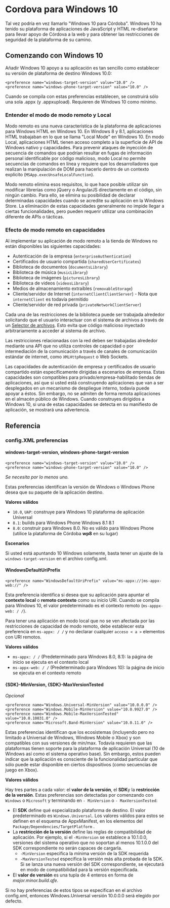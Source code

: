 # Cordova para Windows 10

Tal vez podría en vez llamarlo "Windows 10 para Córdoba". Windows 10 ha tenido su plataforma de aplicaciones de JavaScript y HTML re-diseñarse para llevar apoyo de Córdova a la web y para obtener las restricciones de seguridad de la plataforma de su camino.

## Comenzando con Windows 10

Añadir Windows 10 apoyo a su aplicación es tan sencillo como establecer su versión de plataforma de destino Windows 10.0:

    <preference name="windows-target-version" value="10.0" />
    <preference name="windows-phone-target-version" value="10.0" />
    

Cuando se compila con estas preferencias establecen, se construirá sólo una sola .appx (y .appxupload). Requieren de Windows 10 como mínimo.

### Entender el modo de modo remoto y Local

Modo remoto es una nueva característica de la plataforma de aplicaciones para Windows HTML en Windows 10. En Windows 8 y 8.1, aplicaciones HTML trabajaban en lo que se llama "Local Mode" en Windows 10. En modo Local, aplicaciones HTML tienen acceso completo a la superficie de API de Windows nativo y capacidades. Para prevenir ataques de inyección de secuencia de comandos que podrían resultar en fugas de información personal identificable por código malicioso, modo Local no permite secuencias de comandos en línea y requiere que los desarrolladores que realizan la manipulación de DOM para hacerlo dentro de un contexto explícito (`MSApp.execUnsafeLocalFunction`).

Modo remoto elimina esos requisitos, lo que hace posible utilizar sin modificar librerías como jQuery o AngularJS directamente en el código, sin ningún cambio. Para ello, se elimina su posibilidad de declarar determinadas capacidades cuando se acredite su aplicación en la Windows Store. La eliminación de estas capacidades generalmente no impide llegar a ciertas funcionalidades, pero pueden requerir utilizar una combinación diferente de APIs o tácticas.

### Efecto de modo remoto en capacidades

Al implementar su aplicación de modo remoto a la tienda de Windows no están disponibles las siguientes capacidades:

  * Autenticación de la empresa (`enterpriseAuthentication`)
  * Certificados de usuario compartida (`sharedUserCertificates`)
  * Biblioteca de documentos (`documentsLibrary`)
  * Biblioteca de música (`musicLibrary`)
  * Biblioteca de imágenes (`picturesLibrary`)
  * Biblioteca de videos (`videosLibrary`)
  * Medios de almacenamiento extraíbles (`removableStorage`)
  * Cliente/servidor de Internet (`internetClientClientServer`) - Nota que `internetClient` es todavía permitido
  * Cliente/servidor de red privada (`privateNetworkClientServer`)

Cada una de las restricciones de la biblioteca puede ser trabajada alrededor solicitando que el usuario interactuar con el sistema de archivos a través de un [Selector de archivos](https://msdn.microsoft.com/en-us/library/windows/apps/windows.storage.pickers.fileopenpicker.aspx). Esto evita que código malicioso inyectado arbitrariamente a acceder al sistema de archivo.

Las restricciones relacionadas con la red deben ser trabajadas alrededor mediante una API que no utiliza controles de capacidad o por intermediación de la comunicación a través de canales de comunicación estándar de internet, como `XMLHttpRequest` o Web Sockets.

Las capacidades de autenticación de empresa y certificados de usuario compartido están específicamente dirigidas a escenarios de empresa. Estas capacidades son compatibles para privado/empresa-habilitado tiendas de aplicaciones, así que si usted está construyendo aplicaciones que van a ser desplegados en un mecanismo de despliegue interno, todavía puede apoyar a éstos. Sin embargo, no se admiten de forma remota aplicaciones en el almacén público de Windows. Cuando construyes dirigidos a Windows 10, si una de estas capacidades se detecta en su manifiesto de aplicación, se mostrará una advertencia.

## Referencia

### config.XML preferencias

#### windows-target-version, windows-phone-target-version

    <preference name="windows-target-version" value="10.0" />
    <preference name="windows-phone-target-version" value="10.0" />
    

*Se necesita por lo menos uno.*

Estas preferencias identifican la versión de Windows o Windows Phone desea que su paquete de la aplicación destino.

**Valores válidos**

  * `10.0`, `UAP`: construye para Windows 10 plataforma de aplicación Universal
  * `8.1`: builds para Windows Phone Windows 8.1 8.1
  * `8.0`: construir para Windows 8.0. No es válido para Windows Phone (utilice la plataforma de Córdoba **wp8** en su lugar)

**Escenarios**

Si usted está apuntando 10 Windows solamente, basta tener un ajuste de la `windows-target-version` en el archivo config.xml.

#### WindowsDefaultUriPrefix

    <preference name="WindowsDefaultUriPrefix" value="ms-appx://|ms-appx-web://" />
    

Esta preferencia identifica si desea que su aplicación para apuntar el **contexto local** o **remoto contexto** como su inicio URI. Cuando se compila para Windows 10, el valor predeterminado es el contexto remoto (`ms-apppx-web: / /`).

Para tener una aplicación en modo local que no se ven afectada por las restricciones de capacidad de modo remoto, debe establecer esta preferencia en `ms-appx: / /` y no declarar cualquier `acceso < a >` elementos con URI remotos.

**Valores válidos**

  * `ms-appx: / /` (Predeterminado para Windows 8.0, 8.1): la página de inicio se ejecuta en el contexto local
  * `ms-appx-web: / /` (Predeterminado para Windows 10): la página de inicio se ejecuta en el contexto remoto

#### {SDK}-MinVersion, {SDK}-MaxVersionTested

*Opcional*

    <preference name="Windows.Universal-MinVersion" value="10.0.0.0" />
    <preference name="Windows.Mobile-MinVersion" value="10.0.9927.0" />
    <preference name="Windows.Mobile-MaxVersionTested" value="10.0.10031.0" />
    <preference name="Microsoft.Band-MinVersion" value="10.0.11.0" />
    

Estas preferencias identifican que los ecosistemas (incluyendo pero no limitado a Universal de Windows, Windows Mobile o Xbox) y son compatibles con sus versiones de min/max. Todavía requieren que las plataformas tienen soporte para la plataforma de aplicación Universal (10 de Windows así como el sistema operativo base). Sin embargo, estos pueden indicar que la aplicación es consciente de la funcionalidad particular que sólo puede estar disponible en ciertos dispositivos (como secuencias de juego en Xbox).

**Valores válidos**

Hay tres partes a cada valor: el **valor de la versión**, el **SDK**y la **restricción de la versión**. Estas preferencias son detectadas por comenzando con `Windows` o `Microsoft` y terminando en `- MinVersion` o `- MaxVersionTested`:

  * El **SDK** define qué especializado plataforma de destino. El valor predeterminado es `Windows.Universal`. Los valores válidos para estos se definen en el esquema de AppxManifest, en los elementos del `Package/Dependencies/TargetPlatform` .
  * La **restricción de la versión** define las reglas de compatibilidad de aplicación. Por ejemplo, si el `-MinVersion` se establece a 10.1.0.0, versiones del sistema operativo que no soportan al menos 10.1.0.0 del SDK correspondiente no serán capaces de cargarla. 
      * `-MinVersion` especifica la mínima versión de la SDK requerida
      * `-MaxVersionTested` especifica la versión más alta probada de la SDK. Si se lanza una nueva versión del SDK correspondiente, se ejecutará en modo de compatibilidad para la versión especificada.
  * El **valor de versión** es una tupla de 4 enteros en forma de *major.minor.build.qfe*. 

Si no hay preferencias de estos tipos se especifican en el archivo config.xml, entonces Windows.Universal versión 10.0.0.0 será elegido por defecto.
